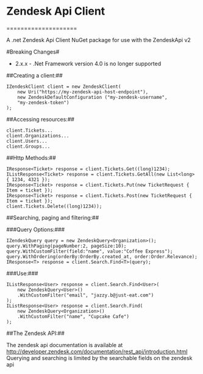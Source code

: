 # Zendesk Api Client #
====================



A .net Zendesk Api Client NuGet package for use with the ZendeskApi v2

#Breaking Changes#
* 2.x.x - .Net Framework version 4.0 is no longer supported

##Creating a client:##

    IZendeskClient client = new ZendeskClient(
        new Uri("https://my-zendesk-api-host-endpoint"),
        new ZendeskDefaultConfiguration ("my-zendesk-username", 
        "my-zendesk-token")
    );

##Accessing resources:##

    client.Tickets...
    client.Organizations...
    client.Users...
    client.Groups...
    
##Http Methods:##

    IResponse<Ticket> response = client.Tickets.Get((long)1234);
    IListResponse<Ticket> response = client.Tickets.GetAll(new List<long> { 1234, 4321 });
    IResponse<Ticket> response = client.Tickets.Put(new TicketRequest { Item = ticket });
    IResponse<Ticket> response = client.Tickets.Post(new TicketRequest { Item = ticket });
    client.Tickets.Delete((long)1234));
    
##Searching, paging and filtering:##

###Query Options:###

    IZendeskQuery query = new ZendeskQuery<Organization>();
    query.WithPaging(pageNumber:2, pageSize:10);
    query.WithCustomFilter(field:"name", value:"Coffee Express");
    query.WithOrdering(orderBy:OrderBy.created_at, order:Order.Relevance);
    IResponse<T> response = client.Search.Find<T>(query);

###Use:###

    IListResponse<User> response = client.Search.Find<User>(
        new ZendeskQuery<User>()
        .WithCustomFilter("email", "jazzy.b@just-eat.com")
    );
    IListResponse<User> response = client.Search.Find(
        new ZendeskQuery<Organization>()
        .WithCustomFilter("name", "Cupcake Cafe")
    );
    
##The Zendesk API:##

The zendesk api documentation is available at http://developer.zendesk.com/documentation/rest_api/introduction.html
Querying and searching is limited by the searchable fields on the zendesk api

